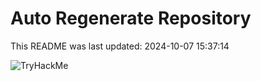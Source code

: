 # Auto Regenerate Repository

This README was last updated: 2024-10-07 15:37:14

 ![TryHackMe](https://tryhackme.com/badge/533634)